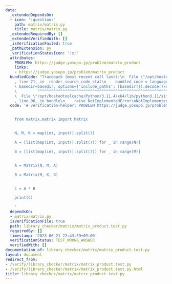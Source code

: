```yaml
---
data:
  _extendedDependsOn:
  - icon: ':question:'
    path: matrix/matrix.py
    title: matrix/matrix.py
  _extendedRequiredBy: []
  _extendedVerifiedWith: []
  _isVerificationFailed: true
  _pathExtension: py
  _verificationStatusIcon: ':x:'
  attributes:
    PROBLEM: https://judge.yosupo.jp/problem/matrix_product
    links:
    - https://judge.yosupo.jp/problem/matrix_product
  bundledCode: "Traceback (most recent call last):\n  File \"/opt/hostedtoolcache/Python/3.11.4/x64/lib/python3.11/site-packages/onlinejudge_verify/documentation/build.py\"\
    , line 71, in _render_source_code_stat\n    bundled_code = language.bundle(stat.path,\
    \ basedir=basedir, options={'include_paths': [basedir]}).decode()\n          \
    \         ^^^^^^^^^^^^^^^^^^^^^^^^^^^^^^^^^^^^^^^^^^^^^^^^^^^^^^^^^^^^^^^^^^^^^^^^^^^^^^^^^\n\
    \  File \"/opt/hostedtoolcache/Python/3.11.4/x64/lib/python3.11/site-packages/onlinejudge_verify/languages/python.py\"\
    , line 96, in bundle\n    raise NotImplementedError\nNotImplementedError\n"
  code: '# verification-helper: PROBLEM https://judge.yosupo.jp/problem/matrix_product


    from matrix.matrix import Matrix


    N, M, K = map(int, input().split())

    A = [list(map(int, input().split())) for _ in range(N)]

    B = [list(map(int, input().split())) for _ in range(M)]


    A = Matrix(N, M, A)

    B = Matrix(M, K, B)


    C = A * B

    print(C)

    '
  dependsOn:
  - matrix/matrix.py
  isVerificationFile: true
  path: library_checker/matrix/matrix_product.test.py
  requiredBy: []
  timestamp: '2023-06-21 22:43:59+09:00'
  verificationStatus: TEST_WRONG_ANSWER
  verifiedWith: []
documentation_of: library_checker/matrix/matrix_product.test.py
layout: document
redirect_from:
- /verify/library_checker/matrix/matrix_product.test.py
- /verify/library_checker/matrix/matrix_product.test.py.html
title: library_checker/matrix/matrix_product.test.py
---
```

